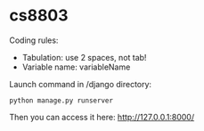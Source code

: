 # cs8803

Coding rules:
- Tabulation: use 2 spaces, not tab!
- Variable name: variableName



Launch command in /django directory:
```
python manage.py runserver
```
Then you can access it here: http://127.0.0.1:8000/

